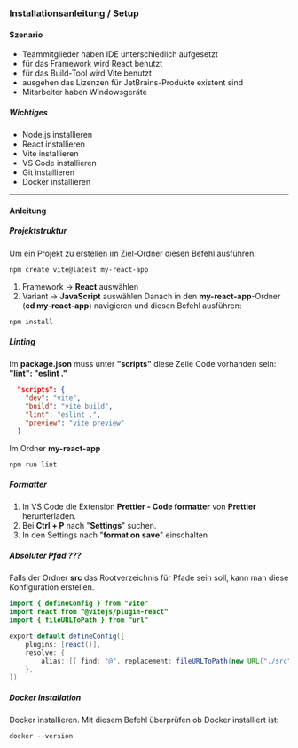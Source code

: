 ### Installationsanleitung / Setup
#### Szenario
- Teammitglieder haben IDE unterschiedlich aufgesetzt
- für das Framework wird React benutzt
- für das Build-Tool wird Vite benutzt
- ausgehen das Lizenzen für JetBrains-Produkte existent sind
- Mitarbeiter haben Windowsgeräte
##### Wichtiges
- Node.js installieren
- React installieren
- Vite installieren
- VS Code installieren
- Git installieren
- Docker installieren

---
#### Anleitung
##### Projektstruktur
Um ein Projekt zu erstellen im Ziel-Ordner diesen Befehl ausführen:
```bash
npm create vite@latest my-react-app
```
1. Framework -> **React** auswählen
2. Variant -> **JavaScript** auswählen
Danach in den **my-react-app**-Ordner (**cd my-react-app**) navigieren und diesen Befehl ausführen:

```powershell
npm install
```
##### Linting
Im **package.json** muss unter **"scripts"** diese Zeile Code vorhanden sein: **"lint": "eslint ."**

```json
  "scripts": {
    "dev": "vite",
    "build": "vite build",
    "lint": "eslint .",
    "preview": "vite preview"
  }
```
Im Ordner **my-react-app** 
```powershell
npm run lint
```
##### Formatter
1. In VS Code die Extension **Prettier - Code formatter** von **Prettier** herunterladen.
2. Bei **Ctrl + P** nach "**Settings**" suchen. 
3. In den Settings nach "**format on save**" einschalten
##### Absoluter Pfad ???
Falls der Ordner **src** das Rootverzeichnis für Pfade sein soll, kann man diese Konfiguration erstellen.
```java
import { defineConfig } from "vite"
import react from "@vitejs/plugin-react"
import { fileURLToPath } from "url"

export default defineConfig({
    plugins: [react()],
    resolve: {
        alias: [{ find: "@", replacement: fileURLToPath(new URL("./src", import.meta.url)) }],
    },
})
```
##### Docker Installation
Docker installieren.
Mit diesem Befehl überprüfen ob Docker installiert ist:
```powershell
docker --version
```
